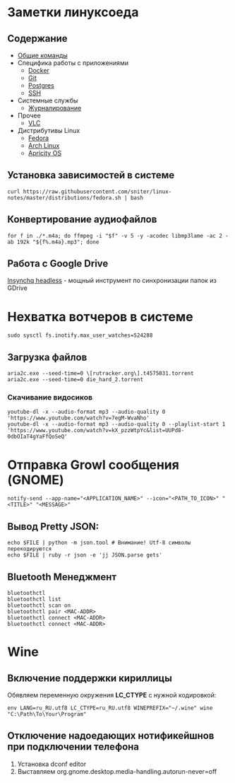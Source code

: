# Заметки линуксоеда

## Содержание

* [Общие команды](./linux.md)
* Специфика работы с приложениями
  * [Docker](./docker.md)
  * [Git](./git.md)
  * [Postgres](./psql.md)
  * [SSH](./ssh.md)
* Системные службы
  * [Журналирование](./journalctl.md)
* Прочее
  * [VLC](./vlc.md)
* Дистрибутивы Linux
  * [Fedora](./distributions/fedora.md)
  * [Arch Linux](./distributions/arch_linux.sh)
  * [Apricity OS](./distributions/apricity_os.md)

## Установка зависимостей в системе

```
curl https://raw.githubusercontent.com/sniter/linux-notes/master/distributions/fedora.sh | bash
```

## Конвертирование аудиофайлов
```
for f in ./*.m4a; do ffmpeg -i "$f" -v 5 -y -acodec libmp3lame -ac 2 -ab 192k "${f%.m4a}.mp3"; done
```

## Работа с Google Drive

[Insynchq headless](https://www.insynchq.com/) - мощный инструмент по синхронизации папок из GDrive

# Нехватка вотчеров в системе

```
sudo sysctl fs.inotify.max_user_watches=524288
```

## Загрузка файлов

```
aria2c.exe --seed-time=0 \[rutracker.org\].t4575031.torrent
aria2c.exe --seed-time=0 die_hard_2.torrent
```

### Cкачивание видосиков

```
youtube-dl -x --audio-format mp3 --audio-quality 0 'https://www.youtube.com/watch?v=7egM-WvaNho'
youtube-dl -x --audio-format mp3 --audio-quality 0 --playlist-start 1 'https://www.youtube.com/watch?v=kX_pzzWtpYc&list=UUPd8-0dbOIaT4gYaFfQoSeQ'
```

# Отправка Growl сообщения (GNOME)

```
notify-send --app-name="<APPLICATION_NAME>" --icon="<PATH_TO_ICON>" "<TITLE>" "<MESSAGE>"
```

## Вывод Pretty JSON:

```
echo $FILE | python -m json.tool # Внимание! Utf-8 символы перекодируются
echo $FILE | ruby -r json -e 'jj JSON.parse gets'
```

## Bluetooth Менеджмент

```
bluetoothctl
bluetoothctl list
bluetoothctl scan on
bluetoothctl pair <MAC-ADDR>
bluetoothctl connect <MAC-ADDR>
bluetoothctl connect <MAC-ADDR>
```

# Wine

## Включение поддержки кириллицы

Обявляем переменную окружения **LC_CTYPE** с нужной кодировкой:
```
env LANG=ru_RU.utf8 LC_CTYPE=ru_RU.utf8 WINEPREFIX="~/.wine" wine "C:\Path\To\Your\Program"
```

## Отключение надоедающих нотификейшнов при подключении телефона

1. Установка dconf editor
2. Выставляем org.gnome.desktop.media-handling.autorun-never=off






	
